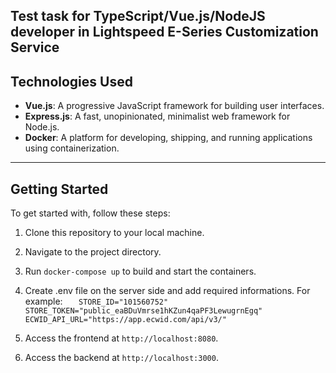 ## Test task for TypeScript/Vue.js/NodeJS developer in Lightspeed E-Series Customization Service

## Technologies Used

- **Vue.js**: A progressive JavaScript framework for building user interfaces.
- **Express.js**: A fast, unopinionated, minimalist web framework for Node.js.
- **Docker**: A platform for developing, shipping, and running applications using containerization.

---

## Getting Started

To get started with, follow these steps:

1. Clone this repository to your local machine.
2. Navigate to the project directory.
3. Run `docker-compose up` to build and start the containers.
4. Create .env file on the server side and add required informations. For example:
	`	STORE_ID="101560752"
	STORE_TOKEN="public_eaBDuVmrse1hKZun4qaPF3LewugrnEgq"
	ECWID_API_URL="https://app.ecwid.com/api/v3/"`
	 
6. Access the frontend at `http://localhost:8080`.
7. Access the backend at `http://localhost:3000`.
